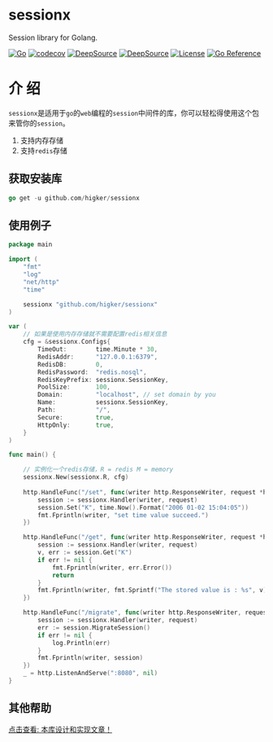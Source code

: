 # sessionx
Session library for Golang.

[![Go](https://github.com/higker/sessionx/actions/workflows/go-test.yml/badge.svg?event=push)](https://github.com/higker/sessionx/actions/workflows/go-test.yml)
[![codecov](https://codecov.io/gh/higker/sessionx/branch/master/graph/badge.svg?token=btbed5BUUZ)](https://codecov.io/gh/higker/sessionx)
[![DeepSource](https://deepsource.io/gh/higker/sessionx.svg/?label=active+issues&show_trend=true)](https://deepsource.io/gh/higker/sessionx/?ref=repository-badge)
[![DeepSource](https://deepsource.io/gh/higker/sessionx.svg/?label=resolved+issues&show_trend=true)](https://deepsource.io/gh/higker/sessionx/?ref=repository-badge)
[![License](https://img.shields.io/badge/license-MIT-db5149.svg)](https://github.com/higker/sessionx/blob/master/LICENSE)
[![Go Reference](https://pkg.go.dev/badge/github.com/higker/sessionx.svg)](https://pkg.go.dev/github.com/higker/sessionx)


# 介 绍
`sessionx`是适用于`go`的`web`编程的`session`中间件的库，你可以轻松得使用这个包来管你的`session`。


1. 支持内存存储
2. 支持`redis`存储

## 获取安装库

```go
go get -u github.com/higker/sessionx
```

## 使用例子

```go
package main

import (
	"fmt"
	"log"
	"net/http"
	"time"

	sessionx "github.com/higker/sessionx"
)

var (
	// 如果是使用内存存储就不需要配置redis相关信息
	cfg = &sessionx.Configs{
		TimeOut:        time.Minute * 30,
		RedisAddr:      "127.0.0.1:6379",
		RedisDB:        0,
		RedisPassword:  "redis.nosql",
		RedisKeyPrefix: sessionx.SessionKey,
		PoolSize:       100,
		Domain:         "localhost", // set domain by you
		Name:           sessionx.SessionKey,
		Path:           "/",
		Secure:         true,
		HttpOnly:       true,
	}
)

func main() {

	// 实例化一个redis存储，R = redis M = memory
	sessionx.New(sessionx.R, cfg)
	
	http.HandleFunc("/set", func(writer http.ResponseWriter, request *http.Request) {
		session := sessionx.Handler(writer, request)
		session.Set("K", time.Now().Format("2006 01-02 15:04:05"))
		fmt.Fprintln(writer, "set time value succeed.")
	})

	http.HandleFunc("/get", func(writer http.ResponseWriter, request *http.Request) {
		session := sessionx.Handler(writer, request)
		v, err := session.Get("K")
		if err != nil {
			fmt.Fprintln(writer, err.Error())
			return
		}
		fmt.Fprintln(writer, fmt.Sprintf("The stored value is : %s", v))
	})

	http.HandleFunc("/migrate", func(writer http.ResponseWriter, request *http.Request) {
		session := sessionx.Handler(writer, request)
		err := session.MigrateSession()
		if err != nil {
			log.Println(err)
		}
		fmt.Fprintln(writer, session)
	})
	_ = http.ListenAndServe(":8080", nil)
}

```
## 其他帮助

[点击查看: 本库设计和实现文章！](https://mp.weixin.qq.com/s/z_mLGZKXt0hO1l8UWjukUg)
